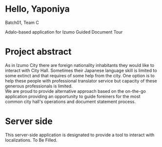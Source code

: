 Hello, Yaponiya
=

Batch01, Team C

Adalo-based application for Izumo Guided Document Tour

Project abstract
==
As in Izumo City there are foreign nationality inhabitants they would like to interact with City Hall. Sometimes their Japanese language skill is limited to some extinct and that requires of some help from the city. One option is to help these people with professional translator service but capacity of these generous professionals is limited.  
We are proud to provide alternative approach based on the on-the-go application providing an opportunity to guide foreiners for the most common city hall's operations and document statement process.  

Server side
==
This server-side application is designated to provide a tool to interact with localizations. To Be Filled.
